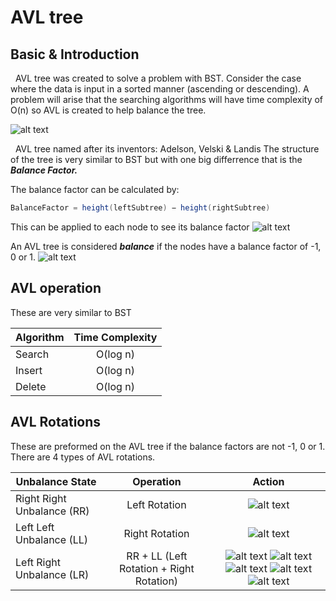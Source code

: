 # AVL tree
## Basic & Introduction
&nbsp;&nbsp;AVL tree was created to solve a problem with BST. Consider the case where the data is input in a sorted manner (ascending or descending). A problem will arise that the searching algorithms will have time complexity of O(n) so AVL is created to help balance the tree.

![alt text](https://www.tutorialspoint.com/data_structures_algorithms/images/unbalanced_bst.jpg)

&nbsp;&nbsp;AVL tree named after its inventors: Adelson, Velski & Landis
The structure of the tree is very similar to BST but with one big differrence that is the **_Balance Factor._**

The balance factor can be calculated by:
```java
BalanceFactor = height(leftSubtree) − height(rightSubtree)
```
This can be applied to each node to see its balance factor
![alt text](https://www.tutorialspoint.com/data_structures_algorithms/images/unbalanced_avl_trees.jpg)

An AVL tree is considered **_balance_** if the nodes have a balance factor of -1, 0 or 1.
![alt text](https://static.javatpoint.com/ds/images/avl-tree.png)
## AVL operation
These are very similar to BST

| Algorithm        | Time Complexity |
| ------------- |:-------------:| 
| Search    | O(log n) | 
| Insert    | O(log n) |     
| Delete    | O(log n) |      

## AVL Rotations
These are preformed on the AVL tree if the balance factors are not -1, 0 or 1.
There are 4 types of AVL rotations.

| Unbalance State      | Operation | Action|
| ------------- |:-------------:|:-------------:| 
| Right Right Unbalance (RR)| Left Rotation|![alt text](https://static.javatpoint.com/ds/images/avl-tree.jpg)|
| Left Left Unbalance (LL)| Right Rotation|![alt text](https://static.javatpoint.com/ds/images/avl-tree2.jpg)|
| Left Right Unbalance (LR)| RR + LL (Left Rotation + Right Rotation)|![alt text](https://static.javatpoint.com/ds/images/avl-tree3.jpg) ![alt text](https://static.javatpoint.com/ds/images/avl-tree4.jpg) ![alt text](https://static.javatpoint.com/ds/images/avl-tree5.jpg) ![alt text](https://static.javatpoint.com/ds/images/avl-tree6.jpg) ![alt text](https://static.javatpoint.com/ds/images/avl-tree7.jpg)|